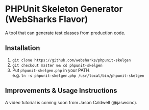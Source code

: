 # PHPUnit Skeleton Generator (WebSharks Flavor)

A tool that can generate test classes from production code.

## Installation

1. `git clone https://github.com/websharks/phpunit-skelgen`
2. `git checkout master && cd phpunit-skelgen`
3. Put `phpunit-skelgen.php` in your PATH.  
 e.g. `ln -s phpunit-skelgen.php /usr/local/bin/phpunit-skelgen`

## Improvements & Usage Instructions

A video tutorial is coming soon from Jason Caldwell (@jaswsinc).
